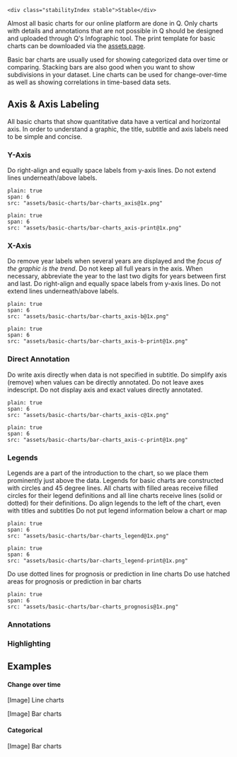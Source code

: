 ```html|span-1,no-source,plain
<div class="stabilityIndex stable">Stable</div>
```

Almost all basic charts for our online platform are done in Q. Only charts with details and annotations that are not possible in Q should be designed and uploaded through Q's Infographic tool. The print template for basic charts can be downloaded via the [assets page](assets).

Basic bar charts are usually used for showing categorized data over time or comparing. Stacking bars are also good when you want to show subdivisions in your dataset. Line charts can be used for change-over-time as well as showing correlations in time-based data sets.

## Axis & Axis Labeling
All basic charts that show quantitative data have a vertical and horizontal axis. In order to understand a graphic, the title, subtitle and axis labels need to be simple and concise.

### Y-Axis
Do right-align and equally space labels from y-axis lines.
Do not extend lines underneath/above labels.
```image
plain: true
span: 6
src: "assets/basic-charts/bar-charts_axis@1x.png"
```
```image
plain: true
span: 6
src: "assets/basic-charts/bar-charts_axis-print@1x.png"
```
### X-Axis
Do remove year labels when several years are displayed and the *focus of the graphic is the trend*.
Do not keep all full years in the axis.
When necessary, abbreviate the year to the last two digits for years between first and last.
Do right-align and equally space labels from y-axis lines.
Do not extend lines underneath/above labels.
```image
plain: true
span: 6
src: "assets/basic-charts/bar-charts_axis-b@1x.png"
```
```image
plain: true
span: 6
src: "assets/basic-charts/bar-charts_axis-b-print@1x.png"
```

### Direct Annotation
Do write axis directly when data is not specified in subtitle.
Do simplify axis (remove) when values can be directly annotated.
Do not leave axes indescript.
Do not display axis and exact values directly annotated.
```image
plain: true
span: 6
src: "assets/basic-charts/bar-charts_axis-c@1x.png"
```
```image
plain: true
span: 6
src: "assets/basic-charts/bar-charts_axis-c-print@1x.png"
```

### Legends
Legends are a part of the introduction to the chart, so we place them prominently just above the data. Legends for basic charts are constructed with circles and 45 degree lines. All charts with filled areas receive filled circles for their legend definitions and all line charts receive lines (solid or dotted) for their definitions.
Do align legends to the left of the chart, even with titles and subtitles
Do not put legend information below a chart or map

```image
plain: true
span: 6
src: "assets/basic-charts/bar-charts_legend@1x.png"
```

```image
plain: true
span: 6
src: "assets/basic-charts/bar-charts_legend-print@1x.png"
```

Do use dotted lines for prognosis or prediction in line charts
Do use hatched areas for prognosis or prediction in bar charts
```image
plain: true
span: 6
src: "assets/basic-charts/bar-charts_prognosis@1x.png"
```
### Annotations


### Highlighting


## Examples
#### Change over time

[Image]
Line charts

[Image]
Bar charts

#### Categorical
[Image]
Bar charts
